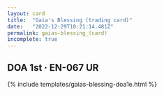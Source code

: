 ```yaml
---
layout: card
title:  "Gaia's Blessing (trading card)"
date:   "2022-12-29T10:21:14.481Z"
permalink: gaias-blessing_(card)
incomplete: true
---
```


## DOA 1st &middot; EN-067 UR

{% include templates/gaias-blessing-doa1e.html %}
